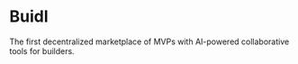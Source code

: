 # Buidl
The first decentralized marketplace of MVPs with AI-powered collaborative tools for builders.
